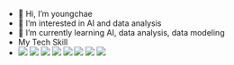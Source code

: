 - 👋 Hi, I’m youngchae
- 👀 I’m interested in AI and data analysis
- 🌱 I’m currently learning AI, data analysis, data modeling
- My Tech Skill 
- <img src="https://img.shields.io/badge/C-A8B9CC?style=flat-square&logo=C&logoColor=white"/> </a><img src="https://img.shields.io/badge/Python-3766AB?style=flat-square&logo=Python&logoColor=white"/></a> <img src="https://img.shields.io/badge/JavaScript-F7DF1E?style=flat-square&logo=JavaScript&logoColor=white"/></a> <img src="https://img.shields.io/badge/CSS-1572B6?style=flat-square&logo=CSS3&logoColor=white"/></a> 
 <img src="https://img.shields.io/badge/JAVA-007396?style=flat-square&logo=Java&logoColor=white"/></a> <img src="https://img.shields.io/badge/Kotlin-7F52FF?style=flat-square&logo=Kotlin&logoColor=white"/></a> <img src="https://img.shields.io/badge/Android-3DDC84?style=flat-square&logo=Android&logoColor=white"/></a> <img src="https://img.shields.io/badge/TensorFlow-FF6F00?style=flat-square&logo=TensorFlow&logoColor=white"/></a> 
